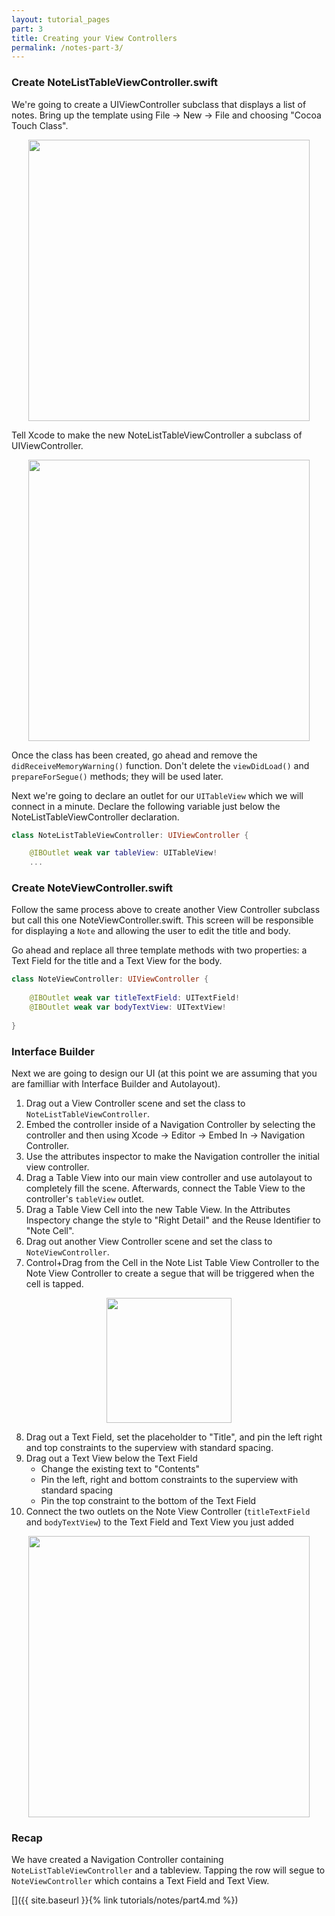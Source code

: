```yaml
---
layout: tutorial_pages
part: 3
title: Creating your View Controllers
permalink: /notes-part-3/
---
```


### Create NoteListTableViewController.swift

We're going to create a UIViewController subclass that displays a list of notes. Bring up the template using File -> New -> File and choosing "Cocoa Touch Class".

<p align="center"> <img src="../images/notes/P3/screenshot1.png" height="450px" align="center"> </p>


Tell Xcode to make the new NoteListTableViewController a subclass of UIViewController. 

<p align="center"> <img src="../images/notes/P3/screenshot2.png" height="450px" align="center"> </p>

Once the class has been created, go ahead and remove the `didReceiveMemoryWarning()` function. Don't delete the `viewDidLoad()` and `prepareForSegue()` methods; they will be used later.

Next we're going to declare an outlet for our `UITableView` which we will connect in a minute. Declare the following variable just below the NoteListTableViewController declaration.

```swift
class NoteListTableViewController: UIViewController {

    @IBOutlet weak var tableView: UITableView!
    ...
```

### Create NoteViewController.swift

Follow the same process above to create another View Controller subclass but call this one NoteViewController.swift. This screen will be responsible for displaying a `Note` and allowing the user to edit the title and body.

Go ahead and replace all three template methods with two properties: a Text Field for the title and a Text View for the body.

```swift
class NoteViewController: UIViewController {
    
    @IBOutlet weak var titleTextField: UITextField!
    @IBOutlet weak var bodyTextView: UITextView!
    
}
```

### Interface Builder

Next we are going to design our UI (at this point we are assuming that you are familliar with Interface Builder and Autolayout). 

1. Drag out a View Controller scene and set the class to `NoteListTableViewController`.
2. Embed the controller inside of a Navigation Controller by selecting the controller and then using Xcode -> Editor -> Embed In -> Navigation Controller.
3. Use the attributes inspector to make the Navigation controller the initial view controller.
4. Drag a Table View into our main view controller and use autolayout to completely fill the scene. Afterwards, connect the Table View to the controller's `tableView` outlet.
5. Drag a Table View Cell into the new Table View. In the Attributes Inspectory change the style to "Right Detail" and the Reuse Identifier to "Note Cell".
6. Drag out another View Controller scene and set the class to `NoteViewController`.
7. Control+Drag from the Cell in the Note List Table View Controller to the Note View Controller to create a segue that will be triggered when the cell is tapped.

<p align="center"> <img src="../images/notes/P3/screenshot3.gif" height="200px" align="center"> </p>

8. Drag out a Text Field, set the placeholder to "Title", and pin the left right and top constraints to the superview with standard spacing.
9. Drag out a Text View below the Text Field
	* Change the existing text to "Contents"
	* Pin the left, right and bottom constraints to the superview with standard spacing
	* Pin the top constraint to the bottom of the Text Field
10. Connect the two outlets on the Note View Controller (`titleTextField` and `bodyTextView`) to the Text Field and Text View you just added

<p align="center"> <img src="../images/notes/P3/screenshot4.png" height="450px" align="center"> </p>


### Recap

We have created a Navigation Controller containing `NoteListTableViewController` and a tableview. Tapping the row will segue to `NoteViewController` which contains a Text Field and Text View. 

[]({{ site.baseurl }}{% link tutorials/notes/part4.md %})
